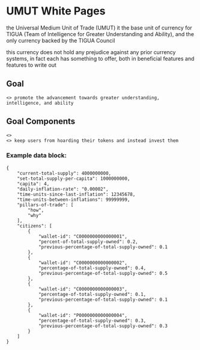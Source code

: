 # UMUT White Pages

the Universal Medium Unit of Trade (UMUT) it the base unit of currency for TIGUA (Team of Intelligence for Greater Understanding and Ability),
and the only currency backed by the TIGUA Council

this currency does not hold any prejudice against any prior currency systems, in fact each has something to offer,
both in beneficial features and features to write out

## Goal  
	<> promote the advancement towards greater understanding, intelligence, and ability

## Goal Components
	<>   
	<> keep users from hoarding their tokens and instead invest them
	
	
### Example data block:
```
{
    "current-total-supply": 4000000000,
    "set-total-supply-per-capita": 1000000000,
    "capita": 4,
    "daily-inflation-rate": "0.00002",
    "time-units-since-last-inflation": 12345678,
    "time-units-between-inflations": 99999999,
    "pillars-of-trade": [
        "how",
        "why"
    ],
    "citizens": [
        {
            "wallet-id": "C0000000000000001",
            "percent-of-total-supply-owned": 0.2,
            "previous-percentage-of-total-supply-owned": 0.1
        },
        {
            "wallet-id": "C0000000000000002",
            "percentage-of-total-supply-owned": 0.4,
            "previous-percentage-of-total-supply-owned": 0.5
        },
        {
            "wallet-id": "C0000000000000003",
            "percentage-of-total-supply-owned": 0.1,
            "previous-percentage-of-total-supply-owned": 0.1
        },
        {
            "wallet-id": "P0000000000000004",
            "percentage-of-total-supply-owned": 0.3,
            "previous-percentage-of-total-supply-owned": 0.3
        }
    ]
}
```

	